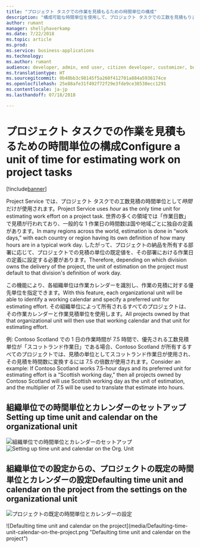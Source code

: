 ```yaml
---
title: "プロジェクト タスクでの作業を見積もるための時間単位の構成"
description: "構成可能な時間単位を使用して、プロジェクト タスクでの工数を見積もります"
author: rumant
manager: shellyhaverkamp
ms.date: 7/22/2018
ms.topic: article
ms.prod: 
ms.service: business-applications
ms.technology: 
ms.author: rumant
audience: developer, admin, end user, citizen developer, customizer, business analyst, IT pro
ms.translationtype: HT
ms.sourcegitcommit: 0b40bb3c98145f5a260f412701a884a5936174ce
ms.openlocfilehash: 25e88afe31f492f72f29e3fde9ce38530ecc1291
ms.contentlocale: ja-jp
ms.lasthandoff: 07/18/2018

---
```

#  <a name="configure-a-unit-of-time-for-estimating-work-on-project-tasks"></a><span data-ttu-id="3c002-103">プロジェクト タスクでの作業を見積もるための時間単位の構成</span><span class="sxs-lookup"><span data-stu-id="3c002-103">Configure a unit of time for estimating work on project tasks</span></span>


[!include[banner](../../../../includes/banner.md)]

<span data-ttu-id="3c002-104">Project Service では、プロジェクト タスクでの工数見積の時間単位として*時間*だけが使用されます。</span><span class="sxs-lookup"><span data-stu-id="3c002-104">Project Service uses *hour* as the only time unit for estimating work effort on a project task.</span></span> <span data-ttu-id="3c002-105">世界の多くの領域では「作業日数」で見積が行われており、一般的な 1 作業日の時間数は国や地域ごとに独自の定義があります。</span><span class="sxs-lookup"><span data-stu-id="3c002-105">In many regions across the world, estimation is done in “work days,” with each country or region having its own definition of how many hours are in a typical work day.</span></span> <span data-ttu-id="3c002-106">したがって、プロジェクトの納品を所有する部署に応じて、プロジェクトでの見積の単位の既定値を、その部署における作業日の定義に設定する必要があります。</span><span class="sxs-lookup"><span data-stu-id="3c002-106">Therefore, depending on which division owns the delivery of the project, the unit of estimation on the project must default to that division's definition of work day.</span></span> 

<span data-ttu-id="3c002-107">この機能により、各組織単位は作業カレンダーを識別し、作業の見積に対する優先単位を指定できます。</span><span class="sxs-lookup"><span data-stu-id="3c002-107">With this feature, each organizational unit will be able to identify a working calendar and specify a preferred unit for estimating effort.</span></span> <span data-ttu-id="3c002-108">その組織単位によって所有されるすべてのプロジェクトは、その作業カレンダーと作業見積単位を使用します。</span><span class="sxs-lookup"><span data-stu-id="3c002-108">All projects owned by that that organizational unit will then use that working calendar and that unit for estimating effort.</span></span> 

<span data-ttu-id="3c002-109">例: Contoso Scotland での 1 日の作業時間が 7.5 時間で、優先される工数見積単位が「スコットランド作業日」である場合、Contoso Scotland が所有するすべてのプロジェクトでは、見積の単位としてスコットランド作業日が使用され、その見積を時間数に変換するには 7.5 の倍数が使用されます。</span><span class="sxs-lookup"><span data-stu-id="3c002-109">Consider an example: If Contoso Scotland works 7.5-hour days and its preferred unit for estimating effort is a “Scottish working day,” then all projects owned by Contoso Scotland will use Scottish working day as the unit of estimation, and the multiplier of 7.5 will be used to translate that estimate into hours.</span></span> 

## <a name="setting-up-time-unit-and-calendar-on-the-organizational-unit"></a><span data-ttu-id="3c002-110">組織単位での時間単位とカレンダーのセットアップ</span><span class="sxs-lookup"><span data-stu-id="3c002-110">Setting up time unit and calendar on the organizational unit</span></span>

<span data-ttu-id="3c002-111">![組織単位での時間単位とカレンダーのセットアップ](media/Setting-time-unit-on-the-orgunit.png "組織単位での時間単位とカレンダーのセットアップ")</span><span class="sxs-lookup"><span data-stu-id="3c002-111">![Setting up time unit and calendar on the Org. Unit](media/Setting-time-unit-on-the-orgunit.png "Setting up time unit and calendar on the organizational unit")</span></span>

## <a name="defaulting-time-unit-and-calendar-on-the-project-from-the-settings-on-the-organizational-unit"></a><span data-ttu-id="3c002-112">組織単位での設定からの、プロジェクトの既定の時間単位とカレンダーの設定</span><span class="sxs-lookup"><span data-stu-id="3c002-112">Defaulting time unit and calendar on the project from the settings on the organizational unit</span></span>

<span data-ttu-id="3c002-113">![プロジェクトの既定の時間単位とカレンダーの設定](media/Defaulting-time-unit-calendar-on-the-project.png "プロジェクトの既定の時間単位とカレンダーの設定")
<!-- Picture 2 --></span><span class="sxs-lookup"><span data-stu-id="3c002-113">![Defaulting time unit and calendar on the project](media/Defaulting-time-unit-calendar-on-the-project.png "Defaulting time unit and calendar on the project")
<!-- Picture 2 --></span></span>

